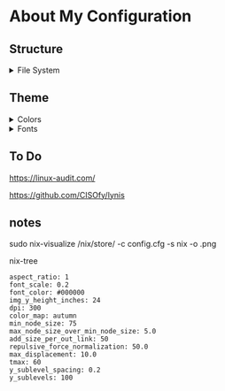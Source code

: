 # About My Configuration

  ## Structure
  <details>
    <summary> File System </summary>

```
       ├─ device                 
       ├┬ modules                
       │├─ flake                 
       │├─ home                  
       │├─ inner                 
       │└─ outer                 
       ├─ configuration.nix      
       └─ flake.nix         
```

  </details>

  ## Theme
  <details>
    <summary> Colors </summary>

```      
      ├┬ Colors                         
      │└┬ Neutral                       
      │ ├─ #cc241d             
      │ ├─ #60d11a             
      │ ├─ #4585cc             
      │ ├─ #d79921             
      │ └─ #d65d0e             
      └┬ Main                           
       ├┬ Dark                   
       │├─ #1d2021 # Hard      
       │├─ #282828 *           
       │├─ #2d3031 # Soft      
       │├─ #333536             
       │├─ #454748             
       │├─ #636566             
       │└─ #777a7b             
       ├┬ Gray                   
       │└─ #8e9192             
       └┬ Light                  
        ├─ #a2a5a7             
        ├─ #babcbd             
        ├─ #d1d3d4             
        ├─ #e7eaeb             
        ├─ #eff1f2 # Soft      
        ├─ #f0f0f0 *           
        └─ #f7f9fb # Hard  
```    
      
  </details>

  <details>
    <summary> Fonts </summary>

```      
      ├┬ Sans-Serif              
      │└─ Aerial                 
      ├┬ Serif                   
      │└─ Tymes                  
      ├┬ Mono                    
      │└─ 0xproto Nerd Font      
      └┬ Emojis                  
       └─ Twimoji         
```      

  </details>

  ## To Do 

  https://linux-audit.com/

  https://github.com/CISOfy/lynis

  ## notes

  sudo nix-visualize /nix/store/<package> -c config.cfg -s nix -o <name>.png

  nix-tree

  ```
  aspect_ratio: 1
  font_scale: 0.2
  font_color: #000000
  img_y_height_inches: 24
  dpi: 300
  color_map: autumn
  min_node_size: 75
  max_node_size_over_min_node_size: 5.0
  add_size_per_out_link: 50
  repulsive_force_normalization: 50.0
  max_displacement: 10.0
  tmax: 60
  y_sublevel_spacing: 0.2
  y_sublevels: 100
  ```